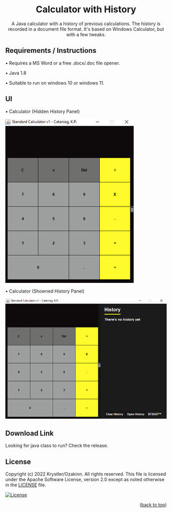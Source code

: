 
<h1 align="center">
Calculator with History
</h1>

<p align="center">
A Java calculator with a history of previous calculations. The history is recorded in a document file format. It's based on Windows Calculator, but with a few tweaks.
</p>

## Requirements / Instructions

•	Requires a MS Word or a free .docx/.doc file opener.

•	Java 1.8

•	Suitable to run on windows 10 or windows 11.

## UI

•	Calculator (Hidden History Panel)

![](/A.Calculator/Resources/calc.png)

•	Calculator (Showned History Panel)

<p>
  <img width="auto" height="auto" src="/A.Calculator/Resources/cal with history panel.png">
</p>

## Download Link
Looking for java class to run?
Check the release.

## License

Copyright (c) 2022 Krystler/Ozakinn. All rights reserved. This file is licensed under the Apache Software License, version 2.0 except as noted otherwise in the [LICENSE](/LICENSE) file.

[![License](https://img.shields.io/badge/License-Apache_2.0-blue.svg)](/LICENSE)

<p align="right">(<a href="#top">back to top</a>)</p>
